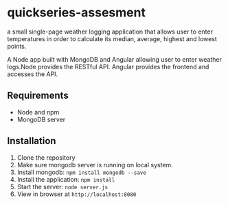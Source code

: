 # quickseries-assesment
a small single-page weather logging application that allows user to enter temperatures in order to calculate its median, average, highest and lowest points.

A Node app built with MongoDB and Angular allowing user to enter weather logs.Node provides the RESTful API. Angular provides the frontend and accesses the API.

## Requirements

- Node and npm
- MongoDB server

## Installation

1. Clone the repository
2. Make sure mongodb server is running on local system.
2. Install mongodb: `npm install mongodb --save`
3. Install the application: `npm install`
4. Start the server: `node server.js`
5. View in browser at `http://localhost:8080`
